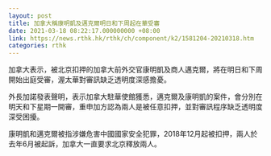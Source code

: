 ```yaml
---
layout: post
title: 加拿大稱康明凱及邁克爾明日和下周起在華受審
date: 2021-03-18 08:22:17.000000000 +08:00
link: https://news.rthk.hk/rthk/ch/component/k2/1581204-20210318.htm
categories: rthk
---
```


加拿大表示，被北京扣押的加拿大前外交官康明凱及商人邁克爾，將在明日和下周開始出庭受審，渥太華對審訊缺乏透明度深感擔憂。

外長加諾發表聲明，表示加拿大駐華使館獲悉，邁克爾及康明凱的案件，會分別在明天和下星期一開審，重申加方認為兩人是被任意扣押，並對審訊程序缺乏透明度深受困擾。

康明凱和邁克爾被指涉嫌危害中國國家安全犯罪，2018年12月起被扣押，兩人於去年6月被起訴，加拿大一直要求北京釋放兩人。
